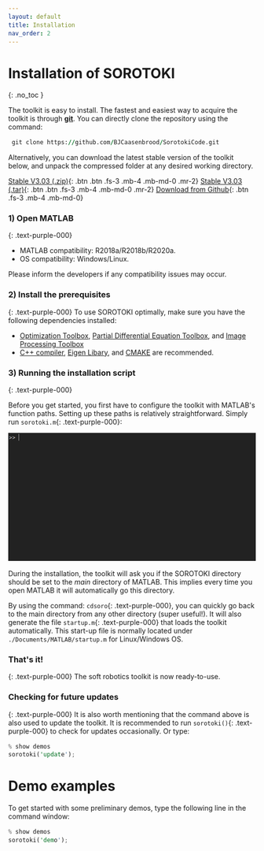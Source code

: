 ```yaml
---
layout: default
title: Installation 
nav_order: 2
---
```


# Installation of SOROTOKI
{: .no_toc }

The toolkit is easy to install. The fastest and easiest way to acquire the toolkit is through [**git**](https://git-scm.com/downloads). You can directly clone the repository using the command:

```fortran
 git clone https://github.com/BJCaasenbrood/SorotokiCode.git
```

Alternatively, you can download the latest stable version of the toolkit below, and unpack the compressed folder at any desired working directory. 

[Stable V3.03 (.zip)](https://github.com/BJCaasenbrood/SorotokiCode/zipball/master){: .btn .btn .fs-3 .mb-4 .mb-md-0 .mr-2}  [Stable V3.03 (.tar)](https://github.com/BJCaasenbrood/SorotokiCode/tarball/master){: .btn .btn .fs-3 .mb-4 .mb-md-0 .mr-2} [Download from Github](https://github.com/BJCaasenbrood/SorotokiCode){: .btn .fs-3 .mb-4 .mb-md-0}  


### 1) Open MATLAB
{: .text-purple-000}
- MATLAB compatibility: R2018a/R2018b/R2020a.
- OS compatibility: Windows/Linux.

Please inform the developers if any compatibility issues may occur.

### 2) Install the prerequisites 
{: .text-purple-000}
To use SOROTOKI optimally, make sure you have the following dependencies installed:

- [Optimization Toolbox](https://nl.mathworks.com/products/optimization.html), [Partial Differential Equation Toolbox](https://nl.mathworks.com/products/pde.html), and [Image Processing Toolbox](https://nl.mathworks.com/products/image.html)
- [C++ compiler](http://mingw-w64.org/doku.php/start), [Eigen Libary](https://eigen.tuxfamily.org/index.php?title=Main_Page), and [CMAKE](https://cmake.org/) are recommended.

### 3) Running the installation script
{: .text-purple-000}

Before you get started, you first have to configure the toolkit with MATLAB's function paths. Setting up these paths is relatively straightforward. Simply run `sorotoki.m`{: .text-purple-000}:

<img src="./documentation/img/installing.gif" width="725"> 

During the installation, the toolkit will ask you if the SOROTOKI directory should be set to the *main* directory of MATLAB. This implies every time you open MATLAB it will automatically go this directory. 

By using the command: `cdsoro`{: .text-purple-000}, you can quickly go back to the main directory from any other directory (super useful!). It will also generate the file `startup.m`{: .text-purple-000} that loads the toolkit automatically. This start-up file is normally located under `./Documents/MATLAB/startup.m` for Linux/Windows OS.

### That's it!
{: .text-purple-000}
The soft robotics toolkit is now ready-to-use. 

### Checking for future updates
{: .text-purple-000}
It is also worth mentioning that the command above is also used to update the toolkit. It is recommended to run `sorotoki()`{: .text-purple-000} to check for updates occasionally. Or type:

```rust
% show demos
sorotoki('update');
```

# Demo examples
To get started with some preliminary demos, type the following line in the command window:
```rust
% show demos
sorotoki('demo');
```

